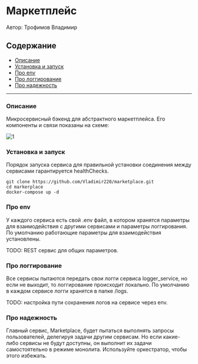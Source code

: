 # Маркетплейс #
Автор: Трофимов Владимир

## Содержание ##
- [Описание](#описание)
- [Установка и запуск](#установка-и-запуск)
- [Про env](#про_env)
- [Про логгирование](#про_логгирование)
- [Про надежность](#про_надежность)
---

### Описание ###
Микросервисный бэкенд для абстрактного маркетплейса. Его компоненты и связи показаны на схеме: 

![1](https://github.com/Vladimir220/marketplace/blob/main/pics/Схема.JPG) 

### Установка и запуск ###
Порядок запуска сервиса для правильной установки соединения между сервисами гарантируется healthChecks.

```
git clone https://github.com/Vladimir220/marketplace.git
cd markerplace
docker-compose up -d
```

### Про env ###
У каждого сервиса есть свой .env файл, в котором хранятся параметры для взаимодействия с другими сервисами и параметры логгирования. По умолчанию работающие параметры для взаимодействия установлены.

TODO: REST сервис для общих параметров.

### Про логгирование ###
Все сервисы пытаются передать свои логги сервиса logger_service, но если не выходит, то логгирование происходит локально. По умолчанию в каждом сервисе логги хранятся в папке /logs. 

TODO: настройка пути сохранения логов на сервисе через env. 

### Про надежность ###
Главный сервис, Marketplace, будет пытаться выполнять запросы пользователей, делегируя задачи другим сервисам. Но если какие-либо сервисы не будут доступны, он выполнит их задачи самостоятельно в режиме монолита. Используйте оркестратор, чтобы этого избежать.

